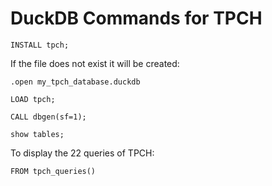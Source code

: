 # DuckDB Commands for TPCH

```console 
INSTALL tpch;
```

If the file does not exist it will be created:
```console
.open my_tpch_database.duckdb
```

```console 
LOAD tpch;
```

```console 
CALL dbgen(sf=1);
```

```console 
show tables;
```
To display the 22 queries of TPCH:
```console
FROM tpch_queries()
```
